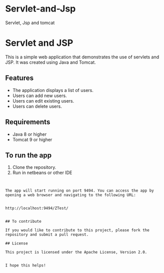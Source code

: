 # Servlet-and-Jsp
Servlet, Jsp and tomcat



# Servlet and JSP

This is a simple web application that demonstrates the use of servlets and JSP. It was created using Java and Tomcat.

## Features

* The application displays a list of users.
* Users can add new users.
* Users can edit existing users.
* Users can delete users.

## Requirements

* Java 8 or higher
* Tomcat 9 or higher

## To run the app

1. Clone the repository.
2. Run in netbeans or other IDE



```


The app will start running on port 9494. You can access the app by opening a web browser and navigating to the following URL:


http://localhost:9494/ZTest/


## To contribute

If you would like to contribute to this project, please fork the repository and submit a pull request.

## License

This project is licensed under the Apache License, Version 2.0.


I hope this helps!
